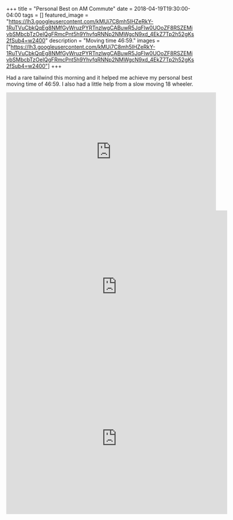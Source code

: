 +++
title =  "Personal Best on AM Commute"
date = 2018-04-19T19:30:00-04:00
tags = []
featured_image = "https://lh3.googleusercontent.com/kMUi7C8mh5IHZeRkY-1RuTVuCbkQqEg8NMfGyWruzPYRTnzlwgCABuwR5JqFlw0UOoZF8RSZEMivbSMbcbTzOelQgFRmcPnt5h9YhvfqRNNp2NMWgcN9xd_4EkZ7Tp2h52gKs2fSub4=w2400"
description = "Moving time 46:59."
images = ["https://lh3.googleusercontent.com/kMUi7C8mh5IHZeRkY-1RuTVuCbkQqEg8NMfGyWruzPYRTnzlwgCABuwR5JqFlw0UOoZF8RSZEMivbSMbcbTzOelQgFRmcPnt5h9YhvfqRNNp2NMWgcN9xd_4EkZ7Tp2h52gKs2fSub4=w2400"]
+++

Had a rare tailwind this morning and it helped me achieve my personal best moving time of 46:59. I also had a little help from a slow moving 18 wheeler.

<iframe width="560" height="315" src="https://www.youtube.com/embed/FQtiJsPk3G0" frameborder="0" allow="autoplay; encrypted-media" allowfullscreen></iframe>

<iframe height='405' width='590' frameborder='0' allowtransparency='true' scrolling='no' src='https://www.strava.com/activities/1517809822/embed/f72ea5389e5e5fb91c02a8589e9bdace8b0d7bf5'></iframe>

<iframe height='405' width='590' frameborder='0' allowtransparency='true' scrolling='no' src='https://www.strava.com/activities/1519128554/embed/47336edff8174a2337960645ed0ef8d9d20b4af9'></iframe>
